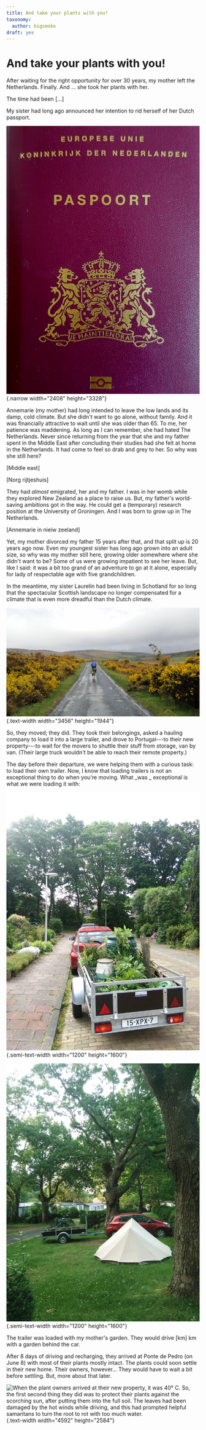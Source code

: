 ```yaml
---
title: And take your plants with you!
taxonomy:
  author: bigsmoke
draft: yes
---
```



# And take your plants with you!

After waiting for the right opportunity for over 30 years, my mother left the Netherlands. Finally. And … she took her plants with her.

The time had been […]

My sister had long ago announced her intention to rid herself of her Dutch passport.

![Though desired by many, this passport was no longer wanted by my sister.](NL_passport_2017-08-06_front-side.jpg){.narrow width="2408" height="3328"}

Annemarie (my mother) had long intended to leave the low lands and its damp, cold climate. But she didn't want to go alone, without family. And it was financially attractive to wait until she was older than 65. To me, her patience was maddening. As long as I can remember, she had hated The Netherlands. Never since returning from the year that she and my father spent in the Middle East after concluding their studies had she felt at home in the Netherlands. It had come to feel so drab and grey to her. So why was she still here?

[Middle east]

[Norg rijtjeshuis]

They had _almost_ emigrated, her and my father. I was in her womb while they explored New Zealand as a place to raise us. But, my father's world-saving ambitions got in the way. He could get a (temporary) research position at the University of Groningen. And I was born to grow up in The Netherlands.

[Annemarie in nieiw zeeland]

Yet, my mother divorced my father 15 years after that, and that split up is 20 years ago now. Even my youngest sister has long ago grown into an adult size, so why was my mother still here, growing older somewhere where she didn't want to be? Some of us were growing impatient to see her leave. But, like I said: it was a bit too grand of an adventure to go at it alone, especially for lady of respectable age with five grandchildren.

In the meantime, my sister Laurelin had been living in Schotland for so long that the spectacular Scottish landscape no longer compensated for a climate that is even more dreadful than the Dutch climate.

![Here, you see my sister enjoying the cycling opportunity afforded by a typically sunny Scottish summer day.](Scotland_2015-05-16_dreary_weather_as_usual.jpg){.text-width width="3456" height="1944"}

So, they moved; they did. They took their belongings, asked a hauling company to load it into a large trailer, and drove to Portugal---to their new property---to wait for the movers to shuttle their stuff from storage, van by van. (Their large truck wouldn't be able to reach their remote property.)

The day before their departure, we were helping them with a curious task: to load their own trailer. Now, I know that loading trailers is not an exceptional thing to do when you're moving. What _was _ exceptional is what we were loading it with:

![That's the first car that my mother owned in years. She needed it to pull part of her garden to Portugal. And it might be of some use in Portugal as well. They do live remotely.](Trailer-garden.jpg){.semi-text-width width="1200" height="1600"}

![Dutch tourists are notorious for bringing their Dutch things, like _hagelslag_, to campings. Still, I bet that nobody on this camping (where they rested on the way to their new home in Portugal) expected two Dutch vacation-goers to bring their garden along with them.](Vacationing_with_garden.jpg){.semi-text-width width="1200" height="1600"}

The trailer was loaded with my mother's garden. They would drive [km] km with a garden behind the car. 

After 8 days of driving and recharging, they arrived at Ponte de Pedro (on June 8) with most of their plants mostly intact. The plants could soon settle in their new home. Their owners, however… They would have to wait a bit before settling. But, more about that later.

![When the plant owners arrived at their new property, it was 40° C. So, the <del>first</del> <ins>second</ins> thing they did was to protect their plants against the scorching sun, after putting them into the full soil. The leaves had been damaged by the hot winds while driving, and this had prompted helpful samaritans to turn the root to rot with too much water.](Temporary_plant_shelter.jpg){.text-width width="4592" height="2584"}
